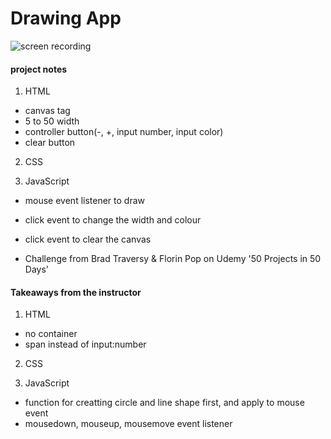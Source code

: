 # Drawing App

![screen recording](https://media.giphy.com/media/r3E57B2J5UzybjV6pO/giphy.gif)

#### project notes

1. HTML

- canvas tag
- 5 to 50 width
- controller button(-, +, input number, input color)
- clear button

2. CSS

3. JavaScript

- mouse event listener to draw
- click event to change the width and colour
- click event to clear the canvas

- Challenge from Brad Traversy & Florin Pop on Udemy '50 Projects in 50 Days'

#### Takeaways from the instructor

1. HTML

- no container
- span instead of input:number

2. CSS

3. JavaScript

- function for creatting circle and line shape first, and apply to mouse event
- mousedown, mouseup, mousemove event listener
